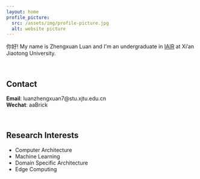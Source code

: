 ```yaml
---
layout: home
profile_picture:
  src: /assets/img/profile-picture.jpg
  alt: website picture
---
```


<p>
  你好! My name is Zhengxuan Luan and I'm an undergraduate in <a href="http://www.aiar.xjtu.edu.cn/">IAIR</a> at Xi’an Jiaotong University.
</p><br>

## Contact

<p>
  <b>Email</b>: luanzhengxuan7@stu.xjtu.edu.cn<br>
  <b>Wechat</b>: aaBrick<br>
</p><br>

## Research Interests
<ul>
  <li>Computer Architecture</li>
  <li>Machine Learning</li>
  <li>Domain Specific Architecture</li>
  <li>Edge Computing</li>
</ul><br>

